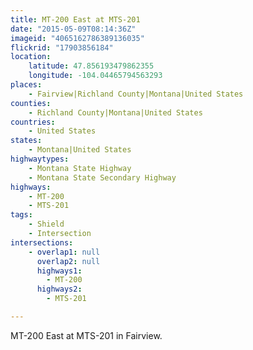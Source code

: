 ```yaml
---
title: MT-200 East at MTS-201
date: "2015-05-09T08:14:36Z"
imageid: "4065162786389136035"
flickrid: "17903856184"
location:
    latitude: 47.856193479862355
    longitude: -104.04465794563293
places:
    - Fairview|Richland County|Montana|United States
counties:
    - Richland County|Montana|United States
countries:
    - United States
states:
    - Montana|United States
highwaytypes:
    - Montana State Highway
    - Montana State Secondary Highway
highways:
    - MT-200
    - MTS-201
tags:
    - Shield
    - Intersection
intersections:
    - overlap1: null
      overlap2: null
      highways1:
        - MT-200
      highways2:
        - MTS-201

---
```

MT-200 East at MTS-201 in Fairview.